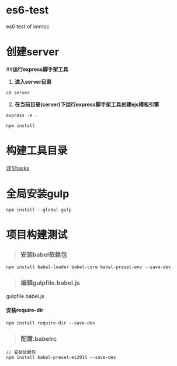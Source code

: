 # es6-test
es6 test of immoc

# 创建server
  ##**运行express脚手架工具**
  1. **进入server目录**

    cd server

  2. **在当前目录(server)下运行express脚手架工具创建ejs模板引擎**
    
    express -e .
    
    npm install

# 构建工具目录
[详见tasks](./tasks)

# 全局安装gulp

    npm install --global gulp

# 项目构建测试

> ### 安装babel依赖包

    npm install babel-loader babel-core babel-preset-env --save-dev

> ### 编辑gulpfile.babel.js
gulpfile.babel.js

#### 安装require-dir

    npm install require-dir --save-dev

> ### 配置.babelrc

    // 安装依赖包
    npm install babel-preset-es2015 --save-dev
